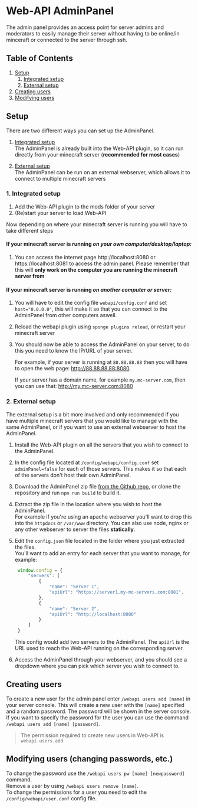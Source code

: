 # Web-API AdminPanel

The admin panel provides an access point for server admins and moderators to easily manage their 
server without having to be online/in minceraft or connected to the server through ssh.


## Table of Contents
1. [Setup](#setup)
	1. [Integrated setup](#integrated)
	1. [External setup](#external)
1. [Creating users](#creating-users)
1. [Modifying users](#modifying-users)


<a name="setup"></a>
## Setup
There are two different ways you can set up the AdminPanel.
1. [Integrated setup](#integrated)  
    The AdminPanel is already built into the Web-API plugin, so it can run directly 
    from your minecraft server (**recommended for most cases**)

1. [External setup](#external)  
    The AdminPanel can be run on an external webserver, which allows it to connect to 
    multiple minecraft servers

<a name="integrated"></a>
### 1. Integrated setup
1. Add the Web-API plugin to the mods folder of your server
1. (Re)start your server to load Web-API

Now depending on where your minecraft server is running you will have to take different steps

#### If your minecraft server is running *on your own computer/desktop/laptop:*
1. You can access the internet page http://localhost:8080 or https://localhost:8081 to access 
the admin panel. Please remember that this will **only work on the computer you are running 
the minecraft server from**

#### If your minecraft server is running *on another computer or server:*
1. You will have to edit the config file `webapi/config.conf` and set `host="0.0.0.0"`, 
this will make it so that you can connect to the AdminPanel from other computers aswell.
1. Reload the webapi plugin using `sponge plugins reload`, or restart your minecraft server
1. You should now be able to access the AdminPanel on your server, to do this you need to 
know the IP/URL of your server. 
    
    For example, if your server is running at `88.88.88.88` then you will have to open the web page:
    http://88.88.88.88:8080.
    
    If your server has a domain name, for example `my.mc-server.com`, then you can use that: 
    http://my.mc-server.com:8080


<a name="external"></a>
### 2. External setup
The external setup is a bit more involved and only recommended if you have multiple minecraft
servers that you would like to manage with the same AdminPanel, or if you want to use an
external webserver to host the AdminPanel.

1. Install the Web-API plugin on all the servers that you wish to connect to the AdminPanel.

1. In the config file located at `/config/webapi/config.conf` set `adminPanel=false` for
each of those servers. This makes it so that each of the servers don't host their own
AdminPanel.

1. Download the AdminPanel zip file [from the Github repo](https://github.com/Valandur/admin-panel/releases),
or clone the repository and run `npm run build` to build it.

1. Extract the zip file in the location where you wish to host the AdminPanel.  
    For example if you're using an apache webserver you'll want to drop this into
    the `httpdocs` or `/var/www` directory. You can also use node, nginx or any other 
    webserver to server the files **statically**.

1. Edit the `config.json` file located in the folder where you just extracted the files.  
   You'll want to add an entry for each server that you want to manage, for example:
   ```javascript
    window.config = {
        "servers": [
            {
                "name": "Server 1",
                "apiUrl": "https://server1.my-mc-servers.com:8081",
            },
            {
                "name": "Server 2",
                "apiUrl": "http://localhost:8080"
            }
        ]
    }
    ```
    This config would add two servers to the AdminPanel. The `apiUrl` is the URL used
    to reach the Web-API running on the corresponding server.

1. Access the AdminPanel through your webserver, and you should see a dropdown where
you can pick which server you wish to connect to.


<a name="creating-users"></a>
## Creating users

To create a new user for the admin panel enter `/webapi users add [name]` in your server console.
This will create a new user with the `[name]` specified and a random password. The password will 
be shown in the server console. If you want to specify the password for the user you can use the
command `/webapi users add [name] [password]`.

> The permission required to create new users in Web-API is `webapi.users.add`


<a name="modifying-users"></a>
## Modifying users (changing passwords, etc.)

To change the password use the `/webapi users pw [name] [newpassword]` command.  
Remove a user by using `/webapi users remove [name]`.  
To change the permissions for a user you need to edit the `/config/webapi/user.conf` config file.
